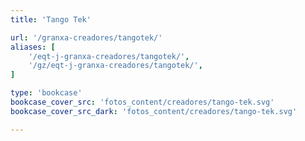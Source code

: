 ```yaml
---
title: 'Tango Tek'

url: '/granxa-creadores/tangotek/'
aliases: [
    '/eqt-j-granxa-creadores/tangotek/',
    '/gz/eqt-j-granxa-creadores/tangotek/',
]

type: 'bookcase'
bookcase_cover_src: 'fotos_content/creadores/tango-tek.svg'
bookcase_cover_src_dark: 'fotos_content/creadores/tango-tek.svg'

---
```

